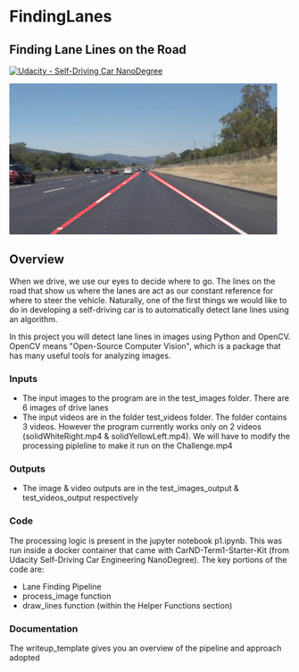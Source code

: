 # FindingLanes

## **Finding Lane Lines on the Road** 
[![Udacity - Self-Driving Car NanoDegree](https://s3.amazonaws.com/udacity-sdc/github/shield-carnd.svg)](http://www.udacity.com/drive)

<img src="examples/laneLines_thirdPass.jpg" width="480" alt="Combined Image" />

Overview
---

When we drive, we use our eyes to decide where to go.  The lines on the road that show us where the lanes are act as our constant reference for where to steer the vehicle.  Naturally, one of the first things we would like to do in developing a self-driving car is to automatically detect lane lines using an algorithm.

In this project you will detect lane lines in images using Python and OpenCV.  OpenCV means "Open-Source Computer Vision", which is a package that has many useful tools for analyzing images. 

### Inputs

- The input images to the program are in the test_images folder. There are 6 images of drive lanes
- The input videos are in the folder test_videos folder. The folder contains 3 videos. However the program currently works only on 2 videos (solidWhiteRight.mp4 & solidYellowLeft.mp4). We will have to modify the processing pipleline to make it run on the Challenge.mp4

### Outputs

- The image & video outputs are in the test_images_output & test_videos_output respectively

### Code

The processing logic is present in the jupyter notebook p1.ipynb. This was run inside a docker container that came with CarND-Term1-Starter-Kit (from Udacity Self-Driving Car Engineering NanoDegree). The key portions of the code are:
- Lane Finding Pipeline
- process_image function
- draw_lines function (within the Helper Functions section)

### Documentation

The writeup_template gives you an overview of the pipeline and approach adopted
